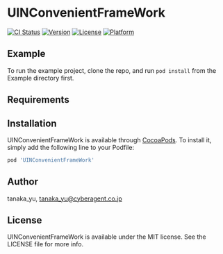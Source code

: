 # UINConvenientFrameWork

[![CI Status](https://img.shields.io/travis/tanaka_yu/UINConvenientFrameWork.svg?style=flat)](https://travis-ci.org/tanaka_yu/UINConvenientFrameWork)
[![Version](https://img.shields.io/cocoapods/v/UINConvenientFrameWork.svg?style=flat)](https://cocoapods.org/pods/UINConvenientFrameWork)
[![License](https://img.shields.io/cocoapods/l/UINConvenientFrameWork.svg?style=flat)](https://cocoapods.org/pods/UINConvenientFrameWork)
[![Platform](https://img.shields.io/cocoapods/p/UINConvenientFrameWork.svg?style=flat)](https://cocoapods.org/pods/UINConvenientFrameWork)

## Example

To run the example project, clone the repo, and run `pod install` from the Example directory first.

## Requirements

## Installation

UINConvenientFrameWork is available through [CocoaPods](https://cocoapods.org). To install
it, simply add the following line to your Podfile:

```ruby
pod 'UINConvenientFrameWork'
```

## Author

tanaka_yu, tanaka_yu@cyberagent.co.jp

## License

UINConvenientFrameWork is available under the MIT license. See the LICENSE file for more info.
